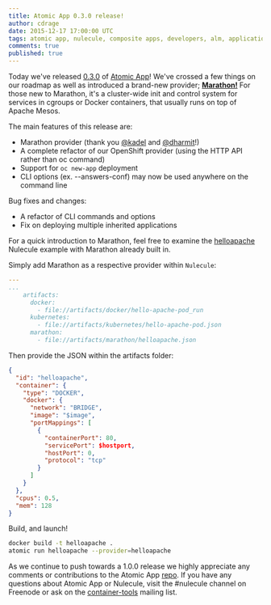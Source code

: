 ```yaml
---
title: Atomic App 0.3.0 release!
author: cdrage
date: 2015-12-17 17:00:00 UTC
tags: atomic app, nulecule, composite apps, developers, alm, application lifecycle
comments: true
published: true
---
```


Today we've released [0.3.0](https://github.com/projectatomic/atomicapp/releases) of [Atomic App](http://www.projectatomic.io/docs/atomicapp/)! We've crossed a few things on our roadmap as well as introduced a brand-new provider; [__Marathon!__](https://mesosphere.github.io/marathon/) For those new to Marathon, it's a cluster-wide init and control system for services in cgroups or Docker containers, that usually runs on top of Apache Mesos.

The main features of this release are:

  * Marathon provider (thank you [@kadel](https://github.com/kadel) and [@dharmit](https://github.com/dharmit)!)
  * A complete refactor of our OpenShift provider (using the HTTP API rather than oc command)
  * Support for `oc new-app` deployment
  * CLI options (ex. --answers-conf) may now be used anywhere on the command line

Bug fixes and changes:

  * A refactor of CLI commands and options
  * Fix on deploying multiple inherited applications

For a quick introduction to Marathon, feel free to examine the [helloapache](https://github.com/projectatomic/nulecule-library/tree/master/helloapache) Nulecule example with Marathon already built in.

Simply add Marathon as a respective provider within `Nulecule`:

```yaml
---
...
    artifacts:
      docker:
        - file://artifacts/docker/hello-apache-pod_run
      kubernetes:
        - file://artifacts/kubernetes/hello-apache-pod.json
      marathon:
        - file://artifacts/marathon/helloapache.json
```

Then provide the JSON within the artifacts folder:

```json
{
  "id": "helloapache",
  "container": {
    "type": "DOCKER",
    "docker": {
      "network": "BRIDGE",
      "image": "$image",
      "portMappings": [
        {
          "containerPort": 80,
          "servicePort": $hostport,
          "hostPort": 0,
          "protocol": "tcp"
        }
      ]
    }
  },
  "cpus": 0.5,
  "mem": 128
}

```

Build, and launch!

```bash
docker build -t helloapache .
atomic run helloapache --provider=helloapache
```

As we continue to push towards a 1.0.0 release we highly appreciate any comments or contributions to the Atomic App [repo](https://github.com/projectatomic/atomicapp). If you have any questions about Atomic App or Nulecule, visit the #nulecule channel on Freenode or ask on the [container-tools](https://www.redhat.com/mailman/listinfo/container-tools) mailing list.